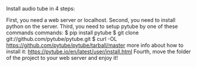 Install audio tube in 4 steps:

First, you need a web server or localhost.
Second, you need to install python on the server.
Third, you need to setup pytube
by one of these commands commands:
$ pip install pytube
$ git clone git://github.com/pytube/pytube.git
$ curl -OL https://github.com/pytube/pytube/tarball/master
more info about how to install it:
https://pytube.io/en/latest/user/install.html
Fourth, move the folder of the project to your web server and enjoy it!
